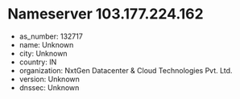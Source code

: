 # Nameserver 103.177.224.162

* as_number: 132717
* name: Unknown
* city: Unknown
* country: IN
* organization: NxtGen Datacenter & Cloud Technologies Pvt. Ltd.
* version: Unknown
* dnssec: Unknown
